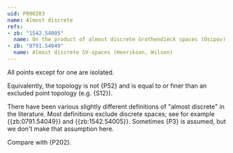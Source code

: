 ```yaml
---
uid: P000203
name: Almost discrete
refs:
- zb: "1542.54005"
  name: On the product of almost discrete Grothendieck spaces (Osipov)
- zb: "0791.54049"
  name: Almost discrete SV-spaces (Henrikson, Wilson)
---
```


All points except for one are isolated.

Equivalently, the topology is not {P52} and is equal to or finer than an excluded point topology (e.g. {S12}).

There have been various slightly different definitions of "almost discrete" in the literature.
Most definitions exclude discrete spaces; see for example {{zb:0791.54049}} and {{zb:1542.54005}}.
Sometimes {P3} is assumed, but we don't make that assumption here.

Compare with {P202}.
